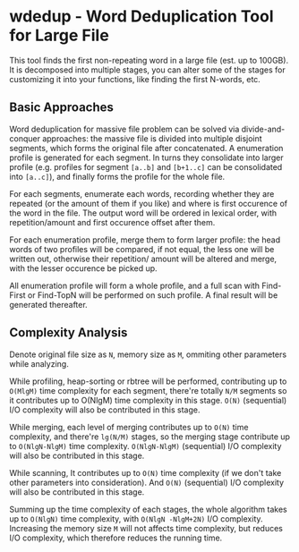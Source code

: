 # wdedup - Word Deduplication Tool for Large File

This tool finds the first non-repeating word in a large file
(est. up to 100GB). It is decomposed into multiple stages, you 
can alter some of the stages for customizing it into your
functions, like finding the first N-words, etc.

## Basic Approaches

Word deduplication for massive file problem can be solved via
divide-and-conquer approaches: the massive file is divided into
multiple disjoint segments, which forms the original file after
concatenated. A enumeration profile is generated for each 
segment. In turns they consolidate into larger profile (e.g.
profiles for segment `[a..b]` and `[b+1..c]` can be consolidated
into `[a..c]`), and finally forms the profile for the whole file.

For each segments, enumerate each words, recording whether they 
are repeated (or the amount of them if you like) and where is 
first occurence of the word in the file. The output word will
be ordered in lexical order, with repetition/amount and first
occurence offset after them.

For each enumeration profile, merge them to form larger profile:
the head words of two profiles will be compared, if not equal,
the less one will be written out, otherwise their repetition/
amount will be altered and merge, with the lesser occurence
be picked up.

All enumeration profile will form a whole profile, and a full
scan with Find-First or Find-TopN will be performed on such 
profile. A final result will be generated thereafter.

## Complexity Analysis

Denote original file size as `N`, memory size as `M`, ommiting
other parameters while analyzing.

While profiling, heap-sorting or rbtree will be performed, 
contributing up to `O(MlgM)` time complexity for each segment,
there're totally `N/M` segments so it contributes up to O(NlgM) 
time complexity in this stage. `O(N)` (sequential) I/O complexity 
will also be contributed in this stage.

While merging, each level of merging contributes up to `O(N)` 
time complexity, and there're `lg(N/M)` stages, so the merging
stage contribute up to `O(NlgN-NlgM)` time complexity. 
`O(NlgN-NlgM)` (sequential) I/O complexity will also be 
contributed in this stage.

While scanning, It contributes up to `O(N)` time complexity (if
we don't take other parameters into consideration). And `O(N)`
(sequential) I/O complexity will also be contributed in this stage.

Summing up the time complexity of each stages, the whole 
algorithm takes up to `O(NlgN)` time complexity, with `O(NlgN
-NlgM+2N)` I/O complexity. Increasing the memory size `M` will 
not affects time complexity, but reduces I/O complexity, 
which therefore reduces the running time.